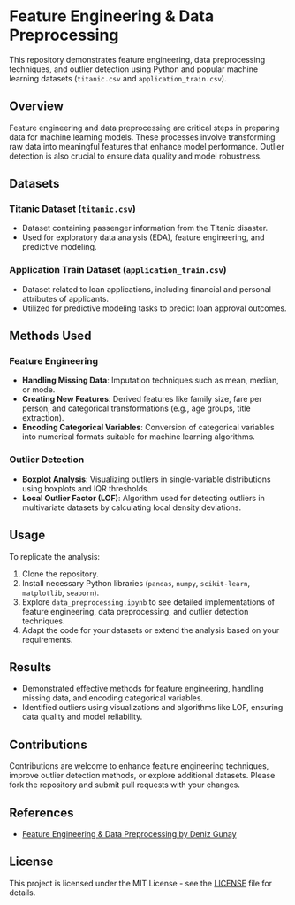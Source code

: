 # Feature Engineering & Data Preprocessing

This repository demonstrates feature engineering, data preprocessing techniques, and outlier detection using Python and popular machine learning datasets (`titanic.csv` and `application_train.csv`).

## Overview

Feature engineering and data preprocessing are critical steps in preparing data for machine learning models. These processes involve transforming raw data into meaningful features that enhance model performance. Outlier detection is also crucial to ensure data quality and model robustness.

## Datasets

### Titanic Dataset (`titanic.csv`)

- Dataset containing passenger information from the Titanic disaster.
- Used for exploratory data analysis (EDA), feature engineering, and predictive modeling.

### Application Train Dataset (`application_train.csv`)

- Dataset related to loan applications, including financial and personal attributes of applicants.
- Utilized for predictive modeling tasks to predict loan approval outcomes.

## Methods Used

### Feature Engineering

- **Handling Missing Data**: Imputation techniques such as mean, median, or mode.
- **Creating New Features**: Derived features like family size, fare per person, and categorical transformations (e.g., age groups, title extraction).
- **Encoding Categorical Variables**: Conversion of categorical variables into numerical formats suitable for machine learning algorithms.

### Outlier Detection

- **Boxplot Analysis**: Visualizing outliers in single-variable distributions using boxplots and IQR thresholds.
- **Local Outlier Factor (LOF)**: Algorithm used for detecting outliers in multivariate datasets by calculating local density deviations.

## Usage

To replicate the analysis:

1. Clone the repository.
2. Install necessary Python libraries (`pandas`, `numpy`, `scikit-learn`, `matplotlib`, `seaborn`).
3. Explore `data_preprocessing.ipynb` to see detailed implementations of feature engineering, data preprocessing, and outlier detection techniques.
4. Adapt the code for your datasets or extend the analysis based on your requirements.

## Results

- Demonstrated effective methods for feature engineering, handling missing data, and encoding categorical variables.
- Identified outliers using visualizations and algorithms like LOF, ensuring data quality and model reliability.

## Contributions

Contributions are welcome to enhance feature engineering techniques, improve outlier detection methods, or explore additional datasets. Please fork the repository and submit pull requests with your changes.

## References

- [Feature Engineering & Data Preprocessing by Deniz Gunay](https://medium.com/@denizgunay/feature-engineering-data-preprocessing-d6bc219b6b93)

## License

This project is licensed under the MIT License - see the [LICENSE](LICENSE) file for details.


